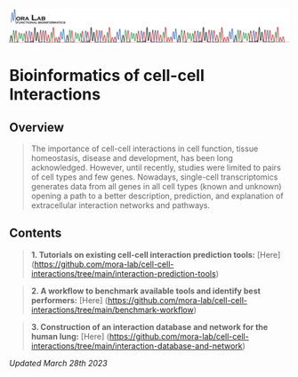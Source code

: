 <img src="https://github.com/mora-lab/mora-lab.github.io/blob/master/picture/MORALAB_Banner.png">

# Bioinformatics of cell-cell Interactions

## Overview
> The importance of cell-cell interactions in cell function, tissue homeostasis, disease and development, has been long acknowledged. However, until recently, studies were limited to pairs of cell types and few genes. Nowadays, single-cell transcriptomics generates data from all genes in all cell types (known and unknown) opening a path to a better description, prediction, and explanation of extracellular interaction networks and pathways.

## Contents
> **1. Tutorials on existing cell-cell interaction prediction tools:** [Here] (https://github.com/mora-lab/cell-cell-interactions/tree/main/interaction-prediction-tools)

> **2. A workflow to benchmark available tools and identify best performers:** [Here] (https://github.com/mora-lab/cell-cell-interactions/tree/main/benchmark-workflow)

> **3. Construction of an interaction database and network for the human lung:** [Here] (https://github.com/mora-lab/cell-cell-interactions/tree/main/interaction-database-and-network)

*Updated March 28th 2023*
